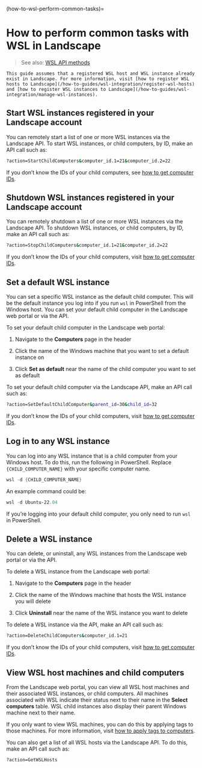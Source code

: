 (how-to-wsl-perform-common-tasks)=
# How to perform common tasks with WSL in Landscape

> See also: [WSL API methods](/reference/api/legacy-api-endpoints/wsl)

```{note}
This guide assumes that a registered WSL host and WSL instance already exist in Landscape. For more information, visit [how to register WSL hosts to Landscape](/how-to-guides/wsl-integration/register-wsl-hosts) and [how to register WSL instances to Landscape](/how-to-guides/wsl-integration/manage-wsl-instances).
```


## Start WSL instances registered in your Landscape account

You can remotely start a list of one or more WSL instances via the Landscape API. To start WSL instances, or child computers, by ID, make an API call such as:

```bash
?action=StartChildComputers&computer_id.1=21&computer_id.2=22
```

If you don’t know the IDs of your child computers, see [how to get computer IDs](https://ubuntu.com/landscape/docs/managing-computers#heading--get-computer-ids).

## Shutdown WSL instances registered in your Landscape account

You can remotely shutdown a list of one or more WSL instances via the Landscape API. To shutdown WSL instances, or child computers, by ID, make an API call such as:

```bash
?action=StopChildComputers&computer_id.1=21&computer_id.2=22
```

If you don’t know the IDs of your child computers, visit [how to get computer IDs](https://ubuntu.com/landscape/docs/managing-computers#heading--get-computer-ids).

## Set a default WSL instance

You can set a specific WSL instance as the default child computer. This will be the default instance you log into if you run `wsl` in PowerShell from the Windows host. You can set your default child computer in the Landscape web portal or via the API.

To set your default child computer in the Landscape web portal:

1. Navigate to the **Computers** page in the header

2. Click the name of the Windows machine that you want to set a default instance on

3. Click **Set as default** near the name of the child computer you want to set as default

To set your default child computer via the Landscape API, make an API call such as:

```bash
?action=SetDefaultChildComputer&parent_id=30&child_id=32
```

If you don’t know the IDs of your child computers, visit [how to get computer IDs](https://ubuntu.com/landscape/docs/managing-computers#heading--get-computer-ids).

## Log in to any WSL instance

You can log into any WSL instance that is a child computer from your Windows host. To do this, run the following in PowerShell. Replace `{CHILD_COMPUTER_NAME}` with your specific computer name.

```powershell
wsl -d {CHILD_COMPUTER_NAME}
```

An example command could be:

```powershell
wsl -d Ubuntu-22.04
```

If you’re logging into your default child computer, you only need to run `wsl` in PowerShell.

## Delete a WSL instance

You can delete, or uninstall, any WSL instances from the Landscape web portal or via the API.

To delete a WSL instance from the Landscape web portal:

1. Navigate to the **Computers** page in the header

2. Click the name of the Windows machine that hosts the WSL instance you will delete

3. Click **Uninstall** near the name of the WSL instance you want to delete

To delete a WSL instance via the API, make an API call such as:

```bash
?action=DeleteChildComputers&computer_id.1=21
```

If you don’t know the IDs of your child computers, visit [how to get computer IDs](https://ubuntu.com/landscape/docs/managing-computers#heading--get-computer-ids).

## View WSL host machines and child computers

From the Landscape web portal, you can view all WSL host machines and their associated WSL instances, or child computers. All machines associated with WSL indicate their status next to their name in the **Select computers** table. WSL child instances also display their parent Windows machine next to their name.

If you only want to view WSL machines, you can do this by applying tags to those machines. For more information, visit [how to apply tags to computers](https://ubuntu.com/landscape/docs/managing-computers#heading--apply-tags-to-computers).

You can also get a list of all WSL hosts via the Landscape API. To do this, make an API call such as:

```bash
?action=GetWSLHosts
```

